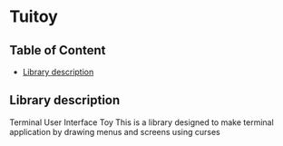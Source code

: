 # Tuitoy

## Table of Content
* [Library description](#library-description)

## Library description

Terminal User Interface Toy
This is a library designed to make terminal application by drawing menus and screens using curses

